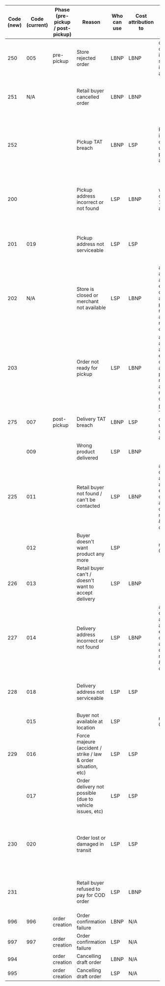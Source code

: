 | Code (new) | Code (current) | Phase (pre-pickup / post-pickup) | Reason | Who can use | Cost attribution to | Comment | States where applicable | Triggers RTO | Settlement suggestions to be incorporated |
|------------|---------------|----------------------------------|--------|-------------|---------------------|---------|-------------------------|-------------|------------------------------------------|
| 250 | 005 | pre-pickup | Store rejected order | LBNP | LBNP | due to operational issue, etc at seller (e.g. item not available) | Pending; Searching-for-Agent | No | No settlement to be done between LBNP and LSP |
| 251 | N/A |  | Retail buyer cancelled order | LBNP | LBNP |  | Pending; Searching-for-Agent |  | No settlement to be done between LBNP and LSP |
| 252 |  |  | Pickup TAT breach | LBNP | LSP | Pickup TAT is calculated up to 1st pickup attempt | Pending; Searching-for-Agent; Agent-assigned; Out-for-pickup; Pickup-failed |  | No settlement to be done between LBNP and LSP |
| 200 |  |  | Pickup address incorrect or not found | LSP | LBNP | will be cancelled at 1st pickup attempt | Out-for-pickup; Pickup-failed |  | LSP can ask for the pickup charges from LBNP, as quoted by LSP for the order |
| 201 | 019 |  | Pickup address not serviceable | LSP | LSP |  | Pending; Searching-for-Agent; Agent-assigned |  | No settlement to be done between LBNP and LSP |
| 202 | N/A |  | Store is closed or merchant not available | LSP | LBNP | after pickup attempts are exhausted; on initial attempts, pickup is rescheduled and order is not cancelled | Pickup-failed |  | LSP can ask for pickup charges from LBNP, as quoted by LSP for the order |
| 203 |  |  | Order not ready for pickup | LSP | LBNP | after pickup attempts are exhausted; on initial attempts, pickup is rescheduled and order is not cancelled | Pickup-failed |  | LSP can ask for pickup charges from LBNP as asked by the LSP in the API contract |
| 275 | 007 | post-pickup | Delivery TAT breach | LBNP | LSP | Delivery TAT is calculated up to 1st delivery attempt | Order-picked-up; In-transit; At-destination-hub | Yes |  |
|  | 009 |  | Wrong product delivered | LSP | LBNP |  | Out-for-delivery |  | IGM case |
| 225 | 011 |  | Retail buyer not found / can't be contacted | LSP | LBNP | after delivery attempts are exhausted; on initial attempts, delivery is rescheduled & order not cancelled | Out-for-delivery; Delivery-failed |  | LBNP is liable to pay both forward and RTO charges to LSP |
|  | 012 |  | Buyer doesn't want product any more | LSP |  | merged into 013 |  |  |  |
| 226 | 013 |  | Retail buyer can't / doesn't want to accept delivery | LSP | LBNP |  | Out-for-delivery |  | LBNP is liable to pay both forward and RTO charges to LSP |
| 227 | 014 |  | Delivery address incorrect or not found | LSP | LBNP | after delivery attempts are exhausted; on initial attempts, delivery is rescheduled & order not cancelled | Out-for-delivery; Delivery-failed |  | LBNP is liable to pay both forward and RTO charges to LSP |
| 228 | 018 |  | Delivery address not serviceable | LSP | LSP |  | At-destination-hub; Out-for-delivery |  | No settlement to be done between LBNP and LSP |
|  | 015 |  | Buyer not available at location | LSP |  | merged into 013 |  |  |  |
| 229 | 016 |  | Force majeure (accident / strike / law & order situation, etc) | LSP | LSP |  | Order-picked-up; In-transit; At-destination-hub |  | No settlement to be done between LBNP and LSP |
|  | 017 |  | Order delivery not possible (due to vehicle issues, etc) | LSP | LSP |  | In-transit; At-destination-hub |  | Delivery to be reattempted, but not cancelled |
| 230 | 020 |  | Order lost or damaged in transit | LSP | LSP |  | Order-picked-up; In-transit; At-destination-hub; Out-for-delivery |  | LSP will have to pay a certain amount of order value to the LBNP, as quoted by LSP for the order |
| 231 |  |  | Retail buyer refused to pay for COD order | LSP | LBNP |  | Out-for-delivery |  | LBNP is liable to pay both forward and RTO charges to LSP |
| 996 | 996 | order creation | Order confirmation failure | LBNP | N/A |  | Pending | N/A | N/A |
| 997 | 997 | order creation | Order confirmation failure | LSP |N/A |  | Pending | N/A | N/A |
| 994 |  | order creation | Cancelling draft order | LBNP | N/A |  | Pending | N/A | N/A |
| 995 |  | order creation | Cancelling draft order | LSP |  N/A |  | Pending | N/A | N/A |
